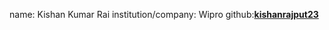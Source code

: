 name: Kishan Kumar Rai
institution/company: Wipro
github:[**kishanrajput23**](https://github.com/kishanrajput23)
